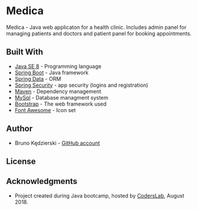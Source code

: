 # Medica

Medica - Java web applicaton for a health clinic. Includes admin panel for managing patients and doctors and patient panel for booking appointments.


## Built With

* [Java SE 8](http://www.oracle.com/technetwork/java/javase/downloads/jdk8-downloads-2133151.html) - Programming language
* [Spring Boot](https://spring.io/projects/spring-boot) - Java framework
* [Spring Data](https://spring.io/projects/spring-data) - ORM
* [Spring Security](https://spring.io/projects/spring-security) - app security (logins and registration)
* [Maven](https://maven.apache.org/) - Dependency management
* [MySql](https://www.mysql.com/) - Database managment system
* [Bootstrap](https://getbootstrap.com/) - The web framework used
* [Font Awesome](https://fontawesome.com/) - Icon set


## Author
* Bruno Kędzierski  - [GitHub account](https://github.com/BrunoKedzierski) 

 

## License


## Acknowledgments

* Project created during Java bootcamp, hosted by [CodersLab](https://github.com/CodersLab), August 2018.

